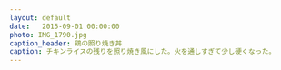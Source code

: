 ```yaml
---
layout: default
date:   2015-09-01 00:00:00
photo: IMG_1790.jpg
caption_header: 鶏の照り焼き丼
caption: チキンライスの残りを照り焼き風にした。火を通しすぎて少し硬くなった。
---
```

